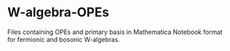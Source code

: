 # W-algebra-OPEs
Files containing OPEs and primary basis in Mathematica Notebook format for fermionic and bosonic W-algebras.
